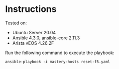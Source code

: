 # Instructions

Tested on:
- Ubuntu Server 20.04
- Ansible 4.3.0, ansible-core 2.11.3
- Arista vEOS 4.26.2F

Run the following command to execute the playbook:

    ansible-playbook -i mastery-hosts reset-f5.yaml
